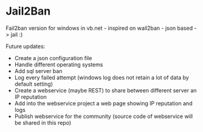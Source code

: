 # Jail2Ban
Fail2ban version for windows in vb.net - inspired on wail2ban - json based -> jail :)

Future updates:
- Create a json configuration file 
- Handle different operating systems
- Add sql server ban
- Log every failed attempt (windows log does not retain a lot of data by default setting)
- Create a webservice (maybe REST) to share between different server an IP reputation
- Add into the webservice project a web page showing IP reputation and logs
- Publish webservice for the community (source code of webservice will be shared in this repo)
